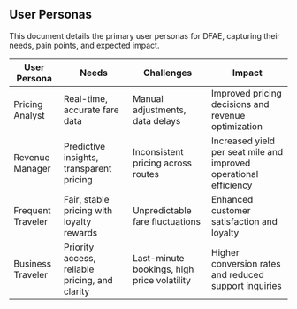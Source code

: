 ## User Personas

This document details the primary user personas for DFAE, capturing their needs, pain points, and expected impact.

| User Persona       | Needs                                             | Challenges                                         | Impact                                                     |
|--------------------|---------------------------------------------------|----------------------------------------------------|------------------------------------------------------------|
| Pricing Analyst    | Real-time, accurate fare data                     | Manual adjustments, data delays                    | Improved pricing decisions and revenue optimization        |
| Revenue Manager    | Predictive insights, transparent pricing          | Inconsistent pricing across routes                 | Increased yield per seat mile and improved operational efficiency |
| Frequent Traveler  | Fair, stable pricing with loyalty rewards         | Unpredictable fare fluctuations                    | Enhanced customer satisfaction and loyalty                 |
| Business Traveler  | Priority access, reliable pricing, and clarity      | Last-minute bookings, high price volatility         | Higher conversion rates and reduced support inquiries      |
